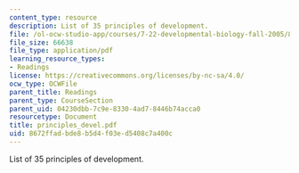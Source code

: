 ```yaml
---
content_type: resource
description: List of 35 principles of development.
file: /ol-ocw-studio-app/courses/7-22-developmental-biology-fall-2005/8672ffadbde8b5d4f03ed5408c7a400c_principles_devel.pdf
file_size: 66638
file_type: application/pdf
learning_resource_types:
- Readings
license: https://creativecommons.org/licenses/by-nc-sa/4.0/
ocw_type: OCWFile
parent_title: Readings
parent_type: CourseSection
parent_uid: 04230dbb-7c9e-8330-4ad7-8446b74acca0
resourcetype: Document
title: principles_devel.pdf
uid: 8672ffad-bde8-b5d4-f03e-d5408c7a400c
---
```

List of 35 principles of development.